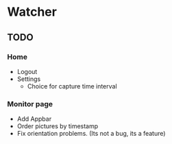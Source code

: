 # Watcher

## TODO
### Home
- Logout
- Settings
  - Choice for capture time interval  

### Monitor page
- Add Appbar 
- Order pictures by timestamp
- Fix orientation problems. (Its not a bug, its a feature)